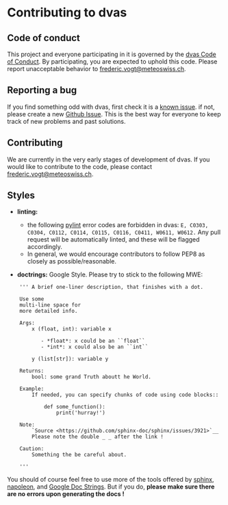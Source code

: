 # Contributing to dvas

## Code of conduct

This project and everyone participating in it is governed by the [dvas Code of Conduct](CODE_OF_CONDUCT.md). By participating, you are expected to uphold this code. Please report unacceptable behavior to [frederic.vogt@meteoswiss.ch](mailto:frederic.vogt@meteoswiss.ch).

## Reporting a bug

If you find something odd with dvas, first check it is a [known issue](https://github.com/MeteoSwiss-MDA/dvas/issues?q=is%3Aissue+). if not, please create a new [Github Issue](https://github.com/MeteoSwiss-MDA/dvas/issues). This is the best way for everyone to keep track of new problems and past solutions. 

## Contributing

We are currently in the very early stages of development of dvas. If you would like to contribute to the code, please contact [frederic.vogt@meteoswiss.ch](mailto:frederic.vogt@meteoswiss.ch).

## Styles

- **linting:** 
  * the following [pylint](https://www.pylint.org/) error codes are forbidden in dvas: ``E, C0303, C0304, C0112, C0114, C0115, C0116, C0411, W0611, W0612.`` Any pull request will be automatically linted, and these will be flagged accordingly. 
  * In general, we would encourage contributors to follow PEP8 as closely as possible/reasonable.
  
- **doctrings:** Google Style. Please try to stick to the following MWE:
```
    ''' A brief one-liner description, that finishes with a dot.

    Use some
    multi-line space for
    more detailed info.

    Args:
        x (float, int): variable x

           - *float*: x could be an ``float``
           - *int*: x could also be an ``int``

        y (list[str]): variable y

    Returns:
        bool: some grand Truth aboutt he World.

    Example:
        If needed, you can specify chunks of code using code blocks::

            def some_function():
                print('hurray!')

    Note:
        `Source <https://github.com/sphinx-doc/sphinx/issues/3921>`__ 
        Please note the double _ _ after the link !

    Caution:
        Something the be careful about.

    '''
```
You should of course feel free to use more of the tools offered by [sphinx](https://www.sphinx-doc.org/en/master/), [napoleon](https://www.sphinx-doc.org/en/master/usage/extensions/napoleon.html), and 
[Google Doc Strings](https://www.sphinx-doc.org/en/master/usage/extensions/example_google.html#example-google). But if you do, **please make sure there are no errors upon generating the docs !**
